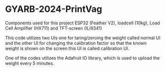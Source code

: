 # GYARB-2024-PrintVag
Components used for this project ESP32 (Feather V2), loadcell (10kg), Load Cell Amplifier (HX711) and TFT-screen (ILI9341)

This code utilizes two UIs one for taring/zeroing the weight called normal UI and the other UI for changing the calibration factor so that the known weight is shown on the screen this UI is called calibration UI.

One of the codes utilizes the Adafruit IO library, which is used to upload the weight every 5 minutes.
